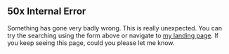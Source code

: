 <!--
.. title: 50x Internal Error
.. hidetitle: True
.. slug: 50x
.. date: 2019-10-15 16:19:22 UTC+01:00
.. tags: 
.. category: 
.. link: 
.. description: The system is down.
.. type: text
.. jumbotron_color: #212121
.. jumbotron: Oops! Something is not right.
.. jumbotron_text:  
.. jumbotron_light: True
-->

## 50x Internal Error

Something has gone very badly wrong.  This is really unexpected. You can try
the searching using the form above or navigate to [my landing page](/). If you
keep seeing this page, could you please let me know.
